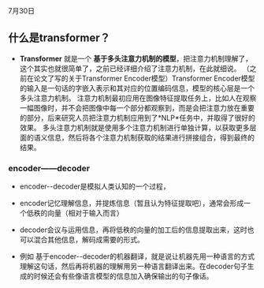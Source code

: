 7月30日

## 什么是transformer？

- **Transformer** 就是一个 **基于多头注意力机制的模型**，把注意力机制理解了，这个其实也就很简单了，之前已经详细介绍了注意力机制，在此就细说。 （之前在论文了写的关于Transformer Encoder模型）Transformer Encoder模型的输入是一句话的字嵌入表示和其对应的位置编码信息，模型的核心层是一个多头注意力机制。 注意力机制最初应用在图像特征提取任务上，比如人在观察一幅图像时，并不会把图像中每一个部分都观察到，而是会把注意力放在重要的部分，后来研究人员把注意力机制应用到了\*NLP\*任务中，并取得了很好的效果。 多头注意力机制就是使用多个注意力机制进行单独计算，以获取更多层面的语义信息，然后将各个注意力机制获取的结果进行拼接组合，得到最终的结果。



### encoder——decoder

- encoder--decoder是模拟人类认知的一个过程，

- encoder记忆理解信息，并提炼信息（暂且认为特征提取吧），通常会形成一个低秩的向量（相对于输入而言）

- decoder会议与运用信息，再将低秩的向量的加工后的信息提取出来，这时也可以混合其他信息，解码成需要的形式。

- 例如 基于encoder--decoder的机器翻译，就是说让机器先用一种语言的方式理解这句话，然后再将机器的理解用另一种语言翻译出来。在decoder句子生成的时候还会有些像语言模型的信息加入确保输出的句子像话。